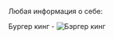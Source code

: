 Любая информация о себе:

Бургер кинг - 
![Бэргер кинг](https://user-images.githubusercontent.com/129733456/230715277-c48666da-555c-44da-9cc7-b8c28b8ea363.jpg)
